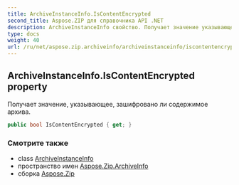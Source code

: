 ```yaml
---
title: ArchiveInstanceInfo.IsContentEncrypted
second_title: Aspose.ZIP для справочника API .NET
description: ArchiveInstanceInfo свойство. Получает значение указывающее зашифровано ли содержимое архива.
type: docs
weight: 40
url: /ru/net/aspose.zip.archiveinfo/archiveinstanceinfo/iscontentencrypted/
---
```

## ArchiveInstanceInfo.IsContentEncrypted property

Получает значение, указывающее, зашифровано ли содержимое архива.

```csharp
public bool IsContentEncrypted { get; }
```

### Смотрите также

* class [ArchiveInstanceInfo](../)
* пространство имен [Aspose.Zip.ArchiveInfo](../../archiveinstanceinfo/)
* сборка [Aspose.Zip](../../../)


